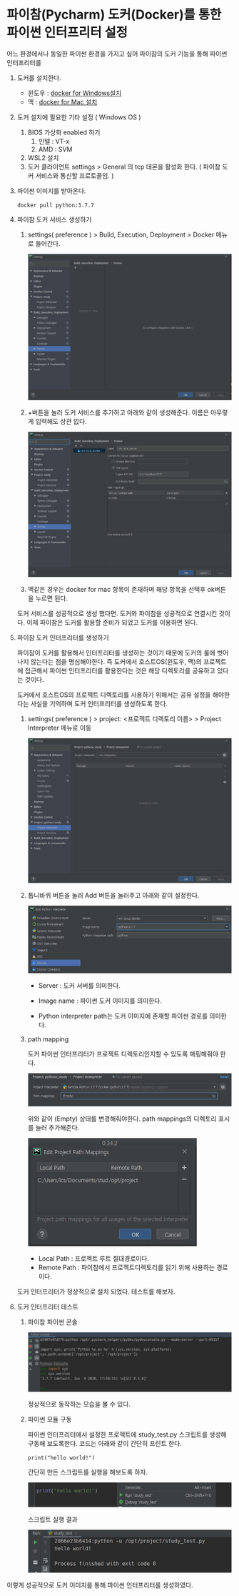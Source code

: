 # 파이참(Pycharm) 도커(Docker)를 통한 파이썬 인터프리터 설정

 어느 환경에서나 동일한 파이썬 환경을 가지고 싶어 파이참의 도커 기능을 통해 파이썬 인터프리터를 

1. 도커를 설치한다. 

   - 윈도우 :  [docker for Windows설치](https://hub.docker.com/editions/community/docker-ce-desktop-windows/)
   - 맥 : [docker for Mac 설치](https://hub.docker.com/editions/community/docker-ce-desktop-mac/)

2. 도커 설치에 필요한 기타 설정 ( Windows OS )

   1. BIOS 가상화 enabled 하기
      1. 인텔 : VT-x 
      2. AMD : SVM
   2. WSL2 설치 
   3. 도커 클라이언트 settings > General 의 tcp 데몬을 활성화 한다. ( 파이참 도커 서비스와 통신할 프로토콜임. )

   

3. 파이썬 이미지를 받아온다.

   ```
   docker pull python:3.7.7
   ```

   

4. 파이참 도커 서비스 생성하기

   1. settings( preference ) > Build, Execution, Deployment > Docker 메뉴로 들어간다.

      ![Docker settings image](./images/docker_service_setting.jpg)

   2. +버튼을 눌러 도커 서비스를 추가하고 아래와 같이 생성해준다. 이름은 아무렇게 입력해도 상관 없다.

      ![pycharm create docker service](./images/create_docker_service.jpg)

   3. 맥같은 경우는 docker for mac 항목이 존재하며 해당 항목을 선택후 ok버튼을 누르면 된다.

   

   

   도커 서비스를 성공적으로 생성 했다면.  도커와 파이참을 성공적으로 연결시킨 것이다. 이제 파이참은 도커를 활용할 준비가 되었고 도커를 이용하면 된다. 

   

5. 파이참 도커 인터프리터를 생성하기

   파이참이 도커를 활용해서 인터프리터를 생성하는 것이기 때문에 도커의 룰에 벗어나지 않는다는 점을 명심해야한다. 즉 도커에서 호스트OS(윈도우, 맥)의 프로젝트에 접근해서 파이썬 인터프리터를 활용한다는 것은 해당 디렉토리를 공유하고 있다는 것이다. 

   

     도커에서 호스트OS의 프로젝트 디렉토리를 사용하기 위해서는 공유 설정을 해야한다는 사실을 기억하며 도커 인터프리터를 생성하도록 한다.

   1. settings( preference ) > project: <프로젝트 디렉토리 이름> > Project Interpreter 메뉴로 이동

      ![pycharm project interpreter](./images/pycarh_project_interpreter.jpg)

   2. 톱니바퀴 버튼을 눌러 Add 버튼을 눌러주고 아래와 같이 설정한다.

      ![create python interpreter](./images/create_docker_interpreter.jpg)

      - Server : 도커 서버를 의미한다.

      - Image name : 파이썬 도커 이미지를 의미한다.

      - Python interpreter path는 도커 이미지에 존재할 파이썬 경로를 의미한다.

        

   3. path mapping 

      도커 파이썬 인터프리터가 프로젝트 디렉토리인지할 수 있도록 매핑해줘야 한다.

      ![empty path mapping](./images/empty_path_mapping.jpg)

      위와 같이 (Empty) 상태를 변경해줘야한다. path mappings의 디렉토리 표시를 눌러 추가해준다.

      ![add path mapping](./images/add_path_mapping.jpg)

      - Local Path : 프로젝트 루트 절대경로이다.
      - Remote Path : 파이참에서 프로젝트디렉토리를 읽기 위해 사용하는 경로이다.

   

   도커 인터프리터가 정상적으로 설치 되었다. 테스트를 해보자.

   

6. 도커 인터프리터 테스트

   1. 파이참 파이썬 콘솔 

      ![test python console](./images/test.jpg)

      정상적으로 동작하는 모습을 볼 수 있다.

   2. 파이썬 모듈 구동

      파이썬 인터프리터에서 설정한 프로젝트에 study_test.py 스크립트를 생성해 구동해 보도록한다. 코드는 아래와 같이 간단히 프린트 한다.

      ```
      print("hello world!")
      ```

      간단히 만든 스크립트를 실행을 해보도록 하자.

      ![test cript](./images/run_script.jpg)

      스크립트 실행 결과

      ![result script](./images/result_script.jpg)





이렇게 성공적으로 도커 이미지를 통해 파이썬 인터프리터를 생성하였다. 

